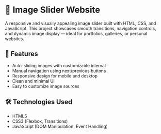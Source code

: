 # 🌟 Image Slider Website

A responsive and visually appealing image slider built with HTML, CSS, and JavaScript. This project showcases smooth transitions, navigation controls, and dynamic image display — ideal for portfolios, galleries, or personal websites.

## 📸 Features

- Auto-sliding images with customizable interval
- Manual navigation using next/previous buttons
- Responsive design for mobile and desktop
- Clean and minimal UI
- Easy to customize image sources

## 🛠️ Technologies Used

- HTML5
- CSS3 (Flexbox, Transitions)
- JavaScript (DOM Manipulation, Event Handling)
